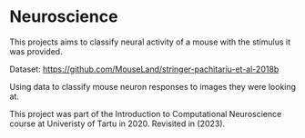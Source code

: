 # Neuroscience

This projects aims to classify neural activity of a mouse with the stimulus it was provided.

Dataset:
https://github.com/MouseLand/stringer-pachitariu-et-al-2018b

Using data to classify mouse neuron responses to images they were looking at.

This project was part of the Introduction to Computational Neuroscience course at Univeristy of Tartu in 2020.
Revisited in (2023).

